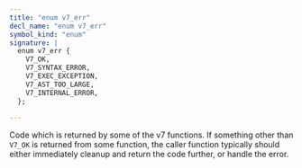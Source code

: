 ```yaml
---
title: "enum v7_err"
decl_name: "enum v7_err"
symbol_kind: "enum"
signature: |
  enum v7_err {
    V7_OK,
    V7_SYNTAX_ERROR,
    V7_EXEC_EXCEPTION,
    V7_AST_TOO_LARGE,
    V7_INTERNAL_ERROR,
  };
  
---
```


Code which is returned by some of the v7 functions. If something other than
`V7_OK` is returned from some function, the caller function typically should
either immediately cleanup and return the code further, or handle the error. 

